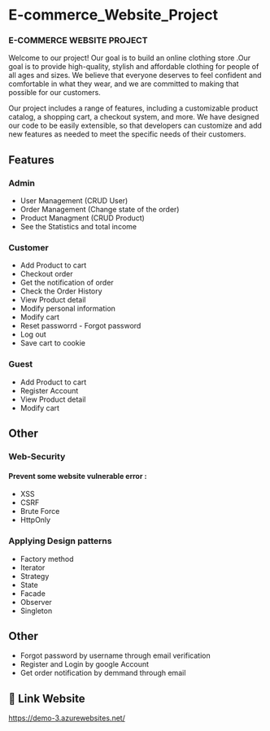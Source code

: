 
# E-commerce_Website_Project

### E-COMMERCE WEBSITE PROJECT


Welcome to our project! Our goal is to build an online clothing store .Our goal is to provide high-quality, stylish and affordable clothing for people of all ages and sizes. We believe that everyone deserves to feel confident and comfortable in what they wear, and we are committed to making that possible for our customers.

Our project includes a range of features, including a customizable product catalog, a shopping cart, a checkout system, and more. We have designed our code to be easily extensible, so that developers can customize and add new features as needed to meet the specific needs of their customers.

## Features

### Admin 
- User Management (CRUD User)
- Order Management (Change state of the order)
- Product Managment (CRUD Product)
- See the Statistics and total income 

### Customer
- Add Product to cart
- Checkout order
- Get the notification of order 
- Check the Order History 
- View Product detail 
- Modify personal information 
- Modify cart
- Reset passworrd - Forgot password 
- Log out 
- Save cart to cookie

### Guest 

- Add Product to cart
- Register Account
- View Product detail 
- Modify cart

## Other 
### Web-Security 
#### Prevent some website vulnerable error :
- XSS
- CSRF
- Brute Force
- HttpOnly 
### Applying Design patterns 
- Factory method
- Iterator 
- Strategy 
- State 
- Facade
- Observer
- Singleton 
## Other 
- Forgot password by username through email verification
- Register and Login by google Account
- Get order notification by demmand through email



## 🔗 Link Website

https://demo-3.azurewebsites.net/


